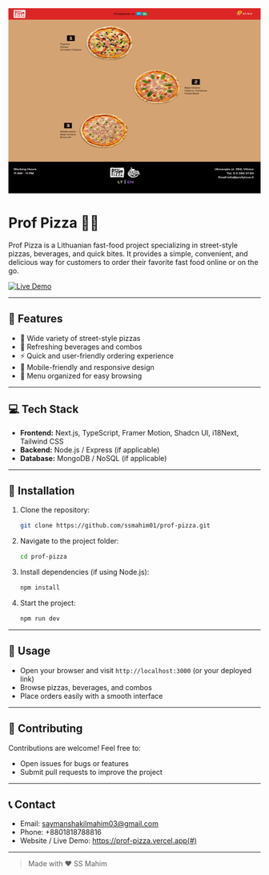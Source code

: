 <div align="left">
  <img src="/public/prof-pizza.png" alt="Prof Pizza UI" width="100%" height="370"/>
  <h1>Prof Pizza 🍕🥤</h1>
  <p>Prof Pizza is a Lithuanian fast-food project specializing in street-style pizzas, beverages, and quick bites. It provides a simple, convenient, and delicious way for customers to order their favorite fast food online or on the go.</p>

  <p>
    <a target="_blank" href="https://prof-pizza.vercel.app">
      <img src="https://img.shields.io/badge/Live%20Demo-Prof%20Pizza-brightgreen" alt="Live Demo"/>
    </a>
  </p>
</div>

---

## 🌟 Features

- 🍕 Wide variety of street-style pizzas
- 🥤 Refreshing beverages and combos
- ⚡ Quick and user-friendly ordering experience
- 📱 Mobile-friendly and responsive design
- 🍴 Menu organized for easy browsing

---

## 💻 Tech Stack

- **Frontend:** Next.js, TypeScript, Framer Motion, Shadcn UI, i18Next, Tailwind CSS
- **Backend:** Node.js / Express (if applicable)
- **Database:** MongoDB / NoSQL (if applicable)

---

## 🚀 Installation

1. Clone the repository:
   ```bash
   git clone https://github.com/ssmahim01/prof-pizza.git
   ```

2. Navigate to the project folder:

   ```bash
   cd prof-pizza
   ```
3. Install dependencies (if using Node.js):

   ```bash
   npm install
   ```
4. Start the project:

   ```bash
   npm run dev
   ```

---

## 📌 Usage

* Open your browser and visit `http://localhost:3000` (or your deployed link)
* Browse pizzas, beverages, and combos
* Place orders easily with a smooth interface

---

## 🤝 Contributing

Contributions are welcome! Feel free to:

* Open issues for bugs or features
* Submit pull requests to improve the project

---

## 📞 Contact

* Email: [saymanshakilmahim03@gmail.com](mailto:saymanshakilmahim03@gmail.com)
* Phone: +8801818788816
* Website / Live Demo: https://prof-pizza.vercel.app(#)

---

> Made with ❤️ SS Mahim
